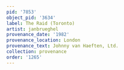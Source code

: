 ```yaml
---
pid: '7853'
object_pid: '3634'
label: The Raid (Toronto)
artist: janbrueghel
provenance_date: '1982'
provenance_location: London
provenance_text: Johnny van Haeften, Ltd.
collection: provenance
order: '1265'
---
```

